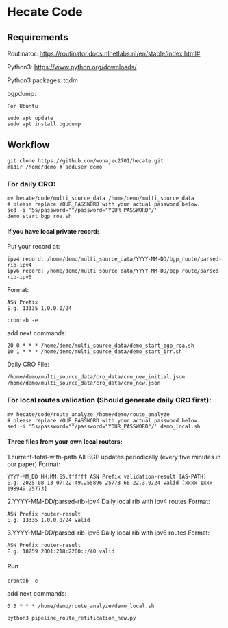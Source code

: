 # Hecate Code

## Requirements

Routinator: https://routinator.docs.nlnetlabs.nl/en/stable/index.html#

Python3: https://www.python.org/downloads/

Python3 packages: tqdm

bgpdump:
```
For Ubuntu

sudo apt update
sudo apt install bgpdump
```


## Workflow
```
git clone https://github.com/wonajec2701/hecate.git
mkdir /home/demo # adduser demo 
```

### For daily CRO:
```
mv hecate/code/multi_source_data /home/demo/multi_source_data
# please replace YOUR_PASSWORD with your actual password below.
sed -i '5s/password=""/password="YOUR_PASSWORD"/' demo_start_bgp_roa.sh
```

#### If you have local private record:
Put your record at:
```
ipv4 record: /home/demo/multi_source_data/YYYY-MM-DD/bgp_route/parsed-rib-ipv4
ipv6 record: /home/demo/multi_source_data/YYYY-MM-DD/bgp_route/parsed-rib-ipv6
```
Format:
``` 
ASN Prefix
E.g. 13335 1.0.0.0/24
```

```
crontab -e
```
add next commands:
```
20 0 * * * /home/demo/multi_source_data/demo_start_bgp_roa.sh
10 1 * * * /home/demo/multi_source_data/demo_start_irr.sh
```

Daily CRO File: 
```
/home/demo/multi_source_data/cro_data/cro_new_initial.json
/home/demo/multi_source_data/cro_data/cro_new.json
```

### For local routes validation (Should generate daily CRO first):
```
mv hecate/code/route_analyze /home/demo/route_analyze
# please replace YOUR_PASSWORD with your actual password below.
sed -i '5s/password=""/password="YOUR_PASSWORD"/' demo_local.sh
```

#### Three files from your own local routers:
1.current-total-with-path
All BGP updates periodically (every five minutes in our paper)
Format:
``` 
YYYY-MM_DD HH:MM:SS.ffffff ASN Prefix validation-result [AS-PATH]
E.g. 2025-08-13 07:22:49.255896 25773 66.22.3.0/24 valid [xxxx 1xxx 198949 25773] 
```

2.YYYY-MM-DD/parsed-rib-ipv4
Daily local rib with ipv4 routes
Format:
``` 
ASN Prefix router-result
E.g. 13335 1.0.0.0/24 valid
```

3.YYYY-MM-DD/parsed-rib-ipv6
Daily local rib with ipv6 routes
Format:
``` 
ASN Prefix router-result
E.g. 18259 2001:218:2200::/40 valid
```

#### Run

```
crontab -e
```
add next commands:
```
0 3 * * * /home/demo/route_analyze/demo_local.sh
```

```
python3 pipeline_route_retification_new.py 
```

